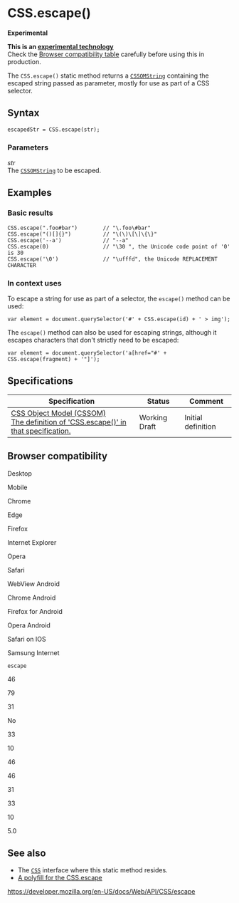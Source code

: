 # CSS.escape()

**Experimental**

**This is an [experimental technology](https://developer.mozilla.org/en-US/docs/MDN/Guidelines/Conventions_definitions#experimental)**  
Check the [Browser compatibility table](#browser_compatibility) carefully before using this in production.

The `CSS.escape()` static method returns a [`CSSOMString`](../cssomstring) containing the escaped string passed as parameter, mostly for use as part of a CSS selector.

## Syntax

    escapedStr = CSS.escape(str);

### Parameters

_str_  
The [`CSSOMString`](../cssomstring) to be escaped.

## Examples

### Basic results

    CSS.escape(".foo#bar")        // "\.foo\#bar"
    CSS.escape("()[]{}")          // "\(\)\[\]\{\}"
    CSS.escape('--a')             // "--a"
    CSS.escape(0)                 // "\30 ", the Unicode code point of '0' is 30
    CSS.escape('\0')              // "\ufffd", the Unicode REPLACEMENT CHARACTER

### In context uses

To escape a string for use as part of a selector, the `escape()` method can be used:

    var element = document.querySelector('#' + CSS.escape(id) + ' > img');

The `escape()` method can also be used for escaping strings, although it escapes characters that don't strictly need to be escaped:

    var element = document.querySelector('a[href="#' + CSS.escape(fragment) + '"]');

## Specifications

<table><thead><tr class="header"><th>Specification</th><th>Status</th><th>Comment</th></tr></thead><tbody><tr class="odd"><td><a href="https://drafts.csswg.org/cssom/#the-css.escape()-method">CSS Object Model (CSSOM)<br />
<span class="small">The definition of 'CSS.escape()' in that specification.</span></a></td><td><span class="spec-wd">Working Draft</span></td><td>Initial definition</td></tr></tbody></table>

## Browser compatibility

Desktop

Mobile

Chrome

Edge

Firefox

Internet Explorer

Opera

Safari

WebView Android

Chrome Android

Firefox for Android

Opera Android

Safari on IOS

Samsung Internet

`escape`

46

79

31

No

33

10

46

46

31

33

10

5.0

## See also

- The [`CSS`](../css) interface where this static method resides.
- [A polyfill for the CSS.escape](https://github.com/mathiasbynens/CSS.escape/blob/master/css.escape.js)

<a href="https://developer.mozilla.org/en-US/docs/Web/API/CSS/escape" class="_attribution-link">https://developer.mozilla.org/en-US/docs/Web/API/CSS/escape</a>
